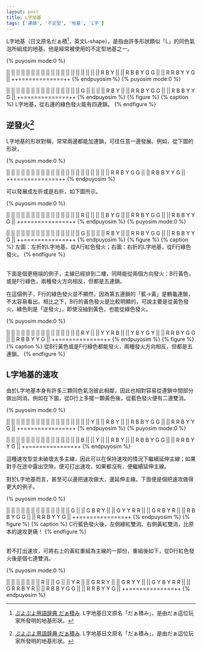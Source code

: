 ```yaml
---
layout: post
title: L字地基
tags: ['連鎖', '不定型', '地基', 'L字']
---
```


L字地基（日文原名だぁ積[^1]，英文L-shape），是指由許多形狀類似「L」的同色氣泡所組成的地基。他是經常被使用的不定型地基之一。

{% puyosim mode:0 %}
                 
||             ||
||             ||
||             ||
||             ||
||             ||
||             ||
||             ||
||             ||
||             ||
||   R   B Y   ||
|| R B B Y G G ||
|| R R B Y Y G ||
++=============++
{% endpuyosim %}
{% puyosim mode:0 %}
                 
||             ||
||             ||
||             ||
||             ||
||             ||
||             ||
||             ||
||           G ||
||             ||
||     R B Y   ||
|| R R B Y G G ||
|| R B B Y Y G ||
++=============++
{% endpuyosim %}
{% figure %}
{% caption %}
L字地基，從右邊的綠色發火能有四連鎖。
{% endfigure %}

## 逆發火[^1]

L字地基的形狀對稱，常常兩邊都能加連鎖，可往任意一邊發展。例如，從下圖的形狀，

{% puyosim mode:0 %}
                 
||             ||
||             ||
||             ||
||             ||
||             ||
||             ||
||             ||
||             ||
||             ||
||             ||
|| R R B Y G G ||
|| R B B Y Y G ||
++=============++
{% endpuyosim %}

可以發展成左折或是右折，如下圖所示。

{% puyosim mode:0 %}
                 
||             ||
||             ||
||             ||
||             ||
||             ||
||             ||
||             ||
|| R           ||
||             ||
||   B Y G     ||
|| R R B Y G G ||
|| R B B Y Y G ||
++=============++
{% endpuyosim %}
{% puyosim mode:0 %}
                 
||             ||
||             ||
||             ||
||             ||
||             ||
||             ||
||             ||
||           G ||
||             ||
||     R B Y   ||
|| R R B Y G G ||
|| R B B Y Y G ||
++=============++
{% endpuyosim %}
{% figure %}
{% caption %}
左圖：左折的L字地基，從A行紅色發火；右圖：右折的L字地基，從F行綠色發火。
{% endfigure %}

<br/>
下面是個更極端的例子，主線已經排到二樓，同時能從兩個方向發火：B行黃色，或是F行綠色，兩種發火方向相反，但都是五連鎖。

在這個例子，F行的綠色發火並不顯然，因為第五連鎖的「藍→黃」是鶴龜連鎖，不太容易看出。相比之下，B行的黃色發火是比較明顯的，可說主要是從黃色發火，綠色則是「逆發火」，即使沒抽到黃色，也能從綠色發火。

{% puyosim mode:0 %}
                 
||             ||
||             ||
||             ||
||             ||
||             ||
||             ||
||             ||
|| R   Y       ||
|| Y Y R B     ||
|| Y B Y G Y   ||
|| R R B Y G G ||
|| R B B Y Y G ||
++=============++
{% endpuyosim %}
{% figure %}
{% caption %}
從B行黃色或是F行綠色都能發火，兩種發火方向相反，但都是五連鎖。
{% endfigure %}

## L字地基的速攻

由於L字地基本身有許多三顆同色氣泡彼此相鄰，因此也相對容易從連鎖中間部分做出同消。例如在下圖，從D行上多擺一顆黃色後，從藍色發火便有二連雙消。

{% puyosim mode:0 %}
                 
||             ||
||             ||
||             ||
||             ||
||             ||
||             ||
||             ||
||             ||
||       Y     ||
||   R   B Y   ||
|| R B B Y G G ||
|| R R B Y Y G ||
++=============++
{% endpuyosim %}
{% puyosim mode:0 %}
                 
||             ||
||             ||
||             ||
||             ||
||             ||
||             ||
||             ||
||     B       ||
||       Y     ||
||   R   B Y   ||
|| R B B Y G G ||
|| R R B Y Y G ||
++=============++
{% endpuyosim %}

這種速攻型並未破壞太多主線，因此可以在保持速攻的情況下繼續延伸主線；如果對手在途中露出空隙，便可打出速攻，如果都沒有，便繼續延伸主線。

對於L字地基而言，甚至可以邊把速攻做大，邊延伸主線。下面便是個把速攻做得更大的例子。

{% puyosim mode:0 %}
                 
||             ||
||             ||
||             ||
||             ||
||             ||
||             ||
||   G         ||
||   G B R Y   ||
|| G Y   Y R R ||
|| G R   B Y R ||
|| R B B Y G G ||
|| R R B Y Y G ||
++=============++
{% endpuyosim %}
{% figure %}
{% caption %}
C行藍色發火後，左側綠紅雙消、右側黃紅雙消，比原本的速攻更痛！
{% endfigure %}

<br/>
若不打出速攻，可將右上的黃紅重組為主線的一部份，重組後如下，從D行紅色發火後是個七連雙消。

{% puyosim mode:0 %}
                 
||             ||
||             ||
||             ||
||       R     ||
||           G ||
||         Y R ||
||   G   R R Y ||
||   G   R Y Y ||
|| G Y B Y R R ||
|| G R R B Y R ||
|| R B B Y G G ||
|| R R B Y Y G ||
++=============++
{% endpuyosim %}

[^1]: [ぷよぷよ用語辞典 だぁ積み](https://www26.atwiki.jp/puyowords/pages/83.html). L字地基日文原名「だぁ積み」，是由だぁ這位玩家所發明的地基形狀。
